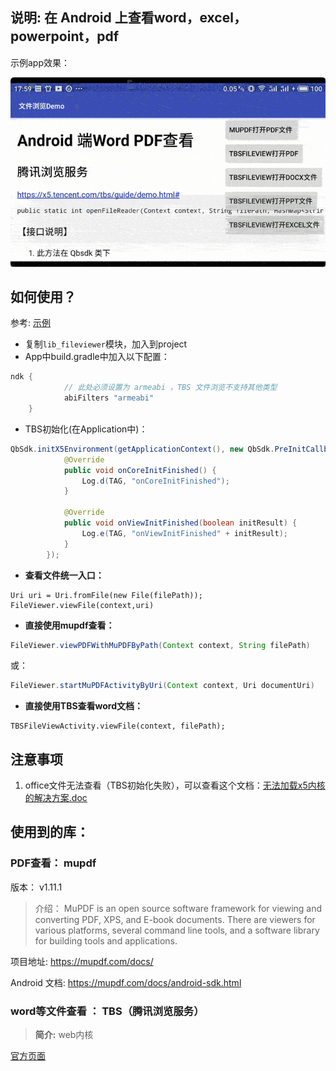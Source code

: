 
## 说明: 在 Android 上查看word，excel，powerpoint，pdf

示例app效果：

![示例app效果](doc/fileviewer-demo-screenshots.gif)

## 如何使用？
参考: [示例](app)
* 复制`lib_fileviewer`模块，加入到project
* App中build.gradle中加入以下配置：
```groovy
ndk {
            // 此处必须设置为 armeabi ，TBS 文件浏览不支持其他类型
            abiFilters "armeabi"
    }
```
* TBS初始化(在Application中)：
```java
QbSdk.initX5Environment(getApplicationContext(), new QbSdk.PreInitCallback() {
            @Override
            public void onCoreInitFinished() {
                Log.d(TAG, "onCoreInitFinished");
            }

            @Override
            public void onViewInitFinished(boolean initResult) {
                Log.e(TAG, "onViewInitFinished" + initResult);
            }
        });
```

* **查看文件统一入口：**
```
Uri uri = Uri.fromFile(new File(filePath));
FileViewer.viewFile(context,uri)
```
* **直接使用mupdf查看：**
```java
FileViewer.viewPDFWithMuPDFByPath(Context context, String filePath)
```
或：
```java
FileViewer.startMuPDFActivityByUri(Context context, Uri documentUri)
```

* **直接使用TBS查看word文档：**
```
TBSFileViewActivity.viewFile(context, filePath);
```

## 注意事项
1. office文件无法查看（TBS初始化失败），可以查看这个文档：[无法加载x5内核的解决方案.doc](doc/无法加载x5内核的解决方案.doc)


## 使用到的库：
### PDF查看： mupdf

版本： v1.11.1


> 介绍：
> MuPDF is an open source software framework for viewing and converting PDF, XPS, and E-book documents. There are viewers for various platforms, several command line tools, and a software library for building tools and applications.

项目地址:
https://mupdf.com/docs/

Android 文档:
https://mupdf.com/docs/android-sdk.html

### word等文件查看 ： TBS（腾讯浏览服务）
> **简介:**
> web内核


[官方页面](http://x5.tencent.com/)
